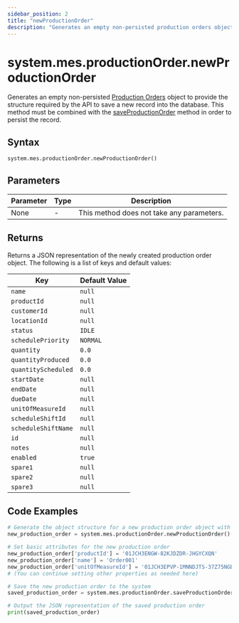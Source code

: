 ```yaml
---
sidebar_position: 2
title: "newProductionOrder"
description: "Generates an empty non-persisted production orders object to provide the structure to retrieve records from the database."
---
```


# system.mes.productionOrder.newProductionOrder

Generates an empty non-persisted [Production Orders](../../data-model/production-order-model/production-order) object to provide the structure required by the API
to save a new record into the database. This method must be combined with the [saveProductionOrder](./save-production-order) method in order to persist the record.

## Syntax

```python
system.mes.productionOrder.newProductionOrder()
```

## Parameters

| Parameter | Type | Description                               |
| --------- | ---- | ----------------------------------------- |
| None      | -    | This method does not take any parameters. |

## Returns

Returns a JSON representation of the newly created production order object. The following is a list of keys and default values:

| Key                 | Default Value |
| ------------------- |---------------|
| `name`              | `null`        |
| `productId`         | `null`        |
| `customerId`        | `null`        |
| `locationId`        | `null`        |
| `status`            | `IDLE`        |
| `schedulePriority`  | `NORMAL`      |
| `quantity`          | `0.0`         |
| `quantityProduced`  | `0.0`         |
| `quantityScheduled` | `0.0`         |
| `startDate`         | `null`        |
| `endDate`           | `null`        |
| `dueDate`           | `null`        |
| `unitOfMeasureId`   | `null`        |
| `scheduleShiftId`   | `null`        |
| `scheduleShiftName` | `null`        |
| `id`                | `null`        |
| `notes`             | `null`        |
| `enabled`           | `true`        |
| `spare1`            | `null`        |
| `spare2`            | `null`        |
| `spare3`            | `null`        |

## Code Examples

```python
# Generate the object structure for a new production order object with no initial arguments
new_production_order = system.mes.productionOrder.newProductionOrder()

# Set basic attributes for the new production order
new_production_order['productId'] = '01JCH3ENGW-82KJDZDR-JHGYCXQN'
new_production_order['name'] = 'Order001'
new_production_order['unitOfMeasureId'] = '01JCH3EPVP-1MNNDJTS-37Z75NGB'
# (You can continue setting other properties as needed here)

# Save the new production order to the system
saved_production_order = system.mes.productionOrder.saveProductionOrder(**new_production_order)

# Output the JSON representation of the saved production order
print(saved_production_order)
```
